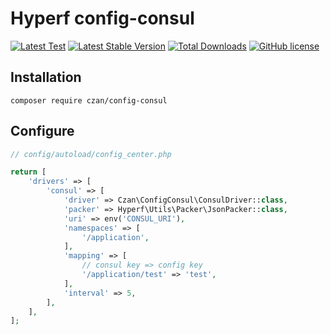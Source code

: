 # Hyperf config-consul

[![Latest Test](https://github.com/friendsofhyperf/config-consul/workflows/tests/badge.svg)](https://github.com/friendsofhyperf/config-consul/actions)
[![Latest Stable Version](https://poser.pugx.org/friendsofhyperf/config-consul/version.png)](https://packagist.org/packages/friendsofhyperf/config-consul)
[![Total Downloads](https://poser.pugx.org/friendsofhyperf/config-consul/d/total.png)](https://packagist.org/packages/friendsofhyperf/config-consul)
[![GitHub license](https://img.shields.io/github/license/friendsofhyperf/config-consul)](https://github.com/friendsofhyperf/config-consul)

## Installation

~~~base
composer require czan/config-consul
~~~

## Configure

~~~php
// config/autoload/config_center.php

return [
    'drivers' => [
        'consul' => [
            'driver' => Czan\ConfigConsul\ConsulDriver::class,
            'packer' => Hyperf\Utils\Packer\JsonPacker::class,
            'uri' => env('CONSUL_URI'),
            'namespaces' => [
                '/application',
            ],
            'mapping' => [
                // consul key => config key
                '/application/test' => 'test',
            ],
            'interval' => 5,
        ],
    ],
];
~~~
